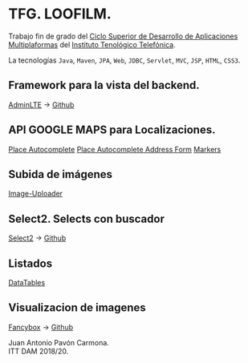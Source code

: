 # TFG. LOOFILM.

Trabajo fin de grado del [Ciclo Superior de Desarrollo de Aplicaciones Multiplaformas](https://institutotecnologico.telefonica.com/desarrollo-aplicaciones-multiplataforma) del [Instituto Tenológico Telefónica](https://institutotecnologico.telefonica.com/home).

La tecnologías `Java`, `Maven`, `JPA`, `Web`, `JDBC`, `Servlet`, `MVC`, `JSP`, `HTML`, `CSS3`.

## Framework para la vista del backend.
[AdminLTE](https://adminlte.io/) -> [Github](https://github.com/ColorlibHQ/AdminLTE)

## API GOOGLE MAPS para Localizaciones.
[Place Autocomplete](https://developers.google.com/maps/documentation/javascript/examples/places-autocomplete)
[Place Autocomplete Address Form](https://developers.google.com/maps/documentation/javascript/examples/places-autocomplete-addressform)
[Markers](https://developers.google.com/maps/documentation/javascript/markers?hl=es#top_of_page)

## Subida de imágenes
[Image-Uploader](https://www.codehim.com/demo/jquery-image-uploader-preview-and-delete/) 

## Select2. Selects con buscador
[Select2](https://select2.org/) -> [Github](https://github.com/select2/select2)

## Listados
[DataTables](https://datatables.net/)

## Visualizacion de imagenes
[Fancybox](http://fancyapps.com/fancybox/3/) -> [Github](https://github.com/fancyapps/fancybox)

Juan Antonio Pavón Carmona.  
ITT DAM 2018/20.